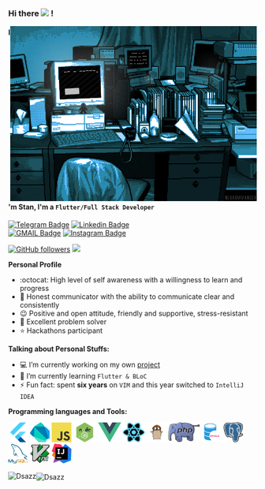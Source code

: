 ### Hi there <img src="https://media.giphy.com/media/hvRJCLFzcasrR4ia7z/giphy.gif" width="25px"> !

  <div style="overflow: hidden; float:right;">
      <img alt="GIF" src="https://github.com/Dsazz/Dsazz/blob/main/original.gif?raw=true"/>
  </div>

#### I'm Stan, I'm a `Flutter/Full Stack Developer`

[![Telegram Badge](https://img.shields.io/badge/-stanislav_stepanenko-blue?style=social&logo=Telegram&link=https://t.me/stanislav_stepanenko)](https://t.me/stanislav_stepanenko) 
[![Linkedin Badge](https://img.shields.io/badge/-Stanislav%20Stepanenko-blue?style=social&logo=Linkedin&logoColor=blue&link=http://linkedin.com/in/stanislav-stepanenko)](http://linkedin.com/in/stanislav-stepanenko)<br/>
[![GMAIL Badge](https://img.shields.io/badge/dev.stanislav.stepanenko@gmail.com-D14836?style=social&logo=gmail&link=mailto:dev.stanislav.stepanenko@gmail.com)](mailto:dev.stanislav.stepanenko@gmail.com)
[![Instagram Badge](https://img.shields.io/badge/-stanislav.stepanenko.93-blue?style=social&logo=Instagram&link=https://www.instagram.com/stanislav.stepanenko.93/)](https://www.instagram.com/stanislav.stepanenko.93/)

[![GitHub followers](https://img.shields.io/github/followers/Dsazz?label=Follow&style=social)](https://github.com/Dsazz/?tab=follow)
![](https://visitor-badge.glitch.me/badge?page_id=Dsazz)

**Personal Profile**

- :octocat: High level of self awareness with a willingness to learn and progress
- 💬 Honest communicator with the ability to communicate clear and consistently
- 😉 Positive and open attitude, friendly and supportive, stress-resistant
- 🐾 Excellent problem solver
- ⭐ Hackathons participant 

**Talking about Personal Stuffs:**

- 💻 I’m currently working on my own [project](https://github.com/Dsazz/flutter_playground)
- 🧠 I’m currently learning `Flutter & BLoC`
- ⚡ Fun fact: spent **six years** on `VIM` and this year switched to `IntelliJ IDEA`

**Programming languages and Tools:**

<code><img height="40" title="Flutter" alt="Flutter" src="https://github.com/Dsazz/Dsazz/blob/main/flutter.png?raw=true"></code>
<code><img height="40" title="Dart" alt="Dart" src="https://github.com/Dsazz/Dsazz/blob/main/dart.png?raw=true"></code>
<code><img height="40" title="JavaScript" alt="JavaScript" src="https://github.com/Dsazz/Dsazz/blob/main/java-script.png?raw=true"></code>
<code><img height="40" title="Node.js" alt="Node.js" src="https://github.com/Dsazz/Dsazz/blob/main/nodejs.png?raw=true"></code>
<code><img height="40" title="Vue.js" alt="Vue.js" src="https://github.com/Dsazz/Dsazz/blob/main/vue.png?raw=true"></code>
<code><img height="40" title="React.js" alt="React.js" src="https://github.com/Dsazz/Dsazz/blob/main/react.png?raw=true"></code>
<code><img height="40" title="GoLang" alt="GoLang" src="https://github.com/Dsazz/Dsazz/blob/main/golang.png?raw=true"></code>
<code><img height="40" title="PHP" alt="PHP" src="https://github.com/Dsazz/Dsazz/blob/main/php.png?raw=true"></code>
<code><img height="40" title="Oracle DB" alt="Oracle DB" src="https://github.com/Dsazz/Dsazz/blob/main/oracle.png?raw=true"></code>
<code><img height="40" title="PostgreSQL" alt="PostgreSQL" src="https://github.com/Dsazz/Dsazz/blob/main/postgres.png?raw=true"></code>
<code><img height="40" title="MySQL" alt="MySQL" src="https://github.com/Dsazz/Dsazz/blob/main/mysql.png?raw=true"></code>
<code><img height="40" title="VIM" alt="VIM" src="https://github.com/Dsazz/Dsazz/blob/main/vim.png?raw=true"></code>
<code><img height="40" title="IntelliJ" alt="IntelliJ" src="https://github.com/Dsazz/Dsazz/blob/main/intelliJ.png?raw=true"></code>

<img align="left" src="https://github-readme-stats.vercel.app/api/top-langs/?username=Dsazz&layout=compact&hide=html,css" alt="Dsazz"/>
<span style="margin: 15px 0;"></span>
<img align="center" src="https://github-readme-stats.vercel.app/api?username=Dsazz&show_icons=true" alt="Dsazz" /></p>
